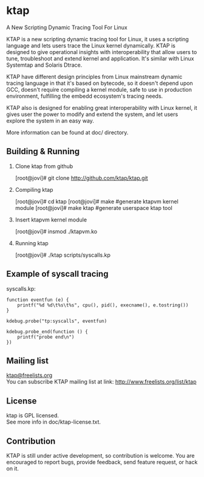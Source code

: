 ktap
====

A New Scripting Dynamic Tracing Tool For Linux

KTAP is a new scripting dynamic tracing tool for Linux,
it uses a scripting language and lets users trace the Linux kernel dynamically.
KTAP is designed to give operational insights with interoperability
that allow users to tune, troubleshoot and extend kernel and application.
It's similar with Linux Systemtap and Solaris Dtrace.

KTAP have different design principles from Linux mainstream dynamic tracing
language in that it's based on bytecode, so it doesn't depend upon GCC,
doesn't require compiling a kernel module, safe to use in production
environment, fulfilling the embedd ecosystem's tracing needs.


KTAP also is designed for enabling great interoperability with Linux kernel,
it gives user the power to modify and extend the system, and let users
explore the system in an easy way.

More information can be found at doc/ directory.

Building & Running
------------------

1) Clone ktap from github  

	[root@jovi]# git clone http://github.com/ktap/ktap.git

2) Compiling ktap  

	[root@jovi]# cd ktap
	[root@jovi]# make       #generate ktapvm kernel module
	[root@jovi]# make ktap  #generate userspace ktap tool

3) Insert ktapvm kernel module  

	[root@jovi]# insmod ./ktapvm.ko

4) Running ktap  

	[root@jovi]# ./ktap scripts/syscalls.kp

Example of syscall tracing
--------------------------

syscalls.kp:  

	function eventfun (e) {
		printf("%d %d\t%s\t%s", cpu(), pid(), execname(), e.tostring())
	}

	kdebug.probe("tp:syscalls", eventfun)

	kdebug.probe_end(function () {
		printf("probe end\n")
	})

Mailing list
------------
ktap@freelists.org  
You can subscribe KTAP mailing list at link: http://www.freelists.org/list/ktap

License
-------
ktap is GPL licensed.  
See more info in doc/ktap-license.txt.


Contribution
------------
KTAP is still under active development, so contribution is welcome.
You are encouraged to report bugs, provide feedback, send feature request,
or hack on it.

